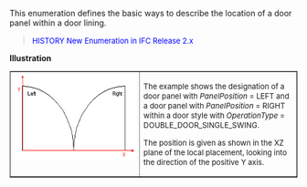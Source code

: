 This enumeration defines the basic ways to describe the location of a door panel within a door lining.

> <font color="#0000FF" size="-1">HISTORY New Enumeration in IFC
		Release 2.x </font>

**Illustration**

<table border="1"> 
		<tr valign="TOP"> 
		  <td width="30%" valign="TOP" align="LEFT"><img src="figures/IfcDoorPanelPositionEnum-Fig01.gif" width="265" height="152" border="0"></td> 
		  <td width="23%" valign="TOP" align="LEFT">
			 <p><font size="-1">The example shows the designation of a door panel
				with <i>PanelPosition</i> = LEFT and a door panel with <i>PanelPosition</i> =
				RIGHT within a door style with <i>OperationType</i> =
				DOUBLE_DOOR_SINGLE_SWING.</font></p>
			 <p><font size="-1">The position is given as shown in the XZ plane of
				the local placement, looking into the direction of the positive Y
				axis.</font></p></td> 
		</tr> 
	 </table>